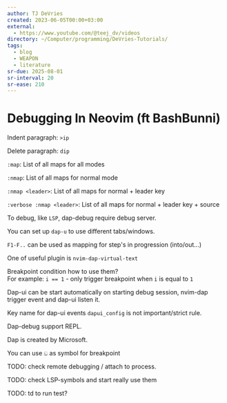 ```yaml
---
author: TJ DeVries
created: 2023-06-05T00:00+03:00
external:
  - https://www.youtube.com/@teej_dv/videos
directory: ~/Computer/programming/DeVries-Tutorials/
tags:
  - blog
  - WEAPON
  - literature
sr-due: 2025-08-01
sr-interval: 20
sr-ease: 210
---
```


# Debugging In Neovim (ft BashBunni)

Indent paragraph:<wbr class="f"> `>ip`

Delete paragraph:<wbr class="f"> `dip`

`:map`:<wbr class="f"> List of all maps for all modes

`:nmap`:<wbr class="f"> List of all maps for normal mode

`:nmap <leader>`:<wbr class="f"> List of all maps for normal + leader key

`:verbose :nmap <leader>`:<wbr class="f"> List of all maps for normal + leader key + source

To debug, like `LSP`, dap-debug require debug server.

You can set up `dap-u` to use different tabs/windows.

`F1-F..` can be used as mapping for step's in progression (into/out...)

One of useful plugin is `nvim-dap-virtual-text`

Breakpoint condition how to use them?
<br class="f">
For example: `i == 1` - only trigger breakpoint when `i` is equal to `1`

Dap-ui can be start automatically on starting debug session, nvim-dap trigger event and dap-ui listen it.

Key name for dap-ui events `dapui_config` is not important/strict rule.

Dap-debug support REPL.

Dap is created by Microsoft.

You can use `ඞ` as symbol for breakpoint

TODO:<wbr class="f"> check remote debugging / attach to process.

TODO:<wbr class="f"> check LSP-symbols and start really use them

TODO:<wbr class="f"> <leader>td to run test?
